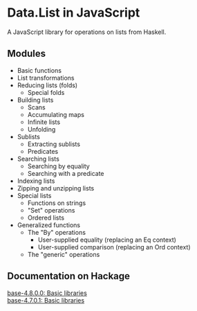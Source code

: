 Data.List in JavaScript
======================================

A JavaScript library for operations on lists from Haskell.

Modules
--------------------------------------
- Basic functions
- List transformations
- Reducing lists (folds)
  - Special folds
- Building lists
  - Scans
  - Accumulating maps
  - Infinite lists
  - Unfolding
- Sublists
  - Extracting sublists
  - Predicates
- Searching lists
  - Searching by equality
  - Searching with a predicate
- Indexing lists
- Zipping and unzipping lists
- Special lists
  - Functions on strings
  - "Set" operations
  - Ordered lists
- Generalized functions
  - The "By" operations
    - User-supplied equality (replacing an Eq context)
    - User-supplied comparison (replacing an Ord context)
  - The "generic" operations

Documentation on Hackage
--------------------------------------
[base-4.8.0.0: Basic libraries](https://hackage.haskell.org/package/base-4.8.0.0/docs/Data-List.html)  
[base-4.7.0.1: Basic libraries](https://hackage.haskell.org/package/base-4.7.0.1/docs/Data-List.html)
